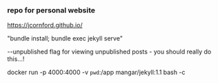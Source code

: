 ### repo for personal website

https://jcornford.github.io/

"bundle install; bundle exec jekyll serve"

--unpublished flag for viewing unpublished posts - you should really do this...!

docker run -p 4000:4000 -v `pwd`:/app mangar/jekyll:1.1 bash -c 

